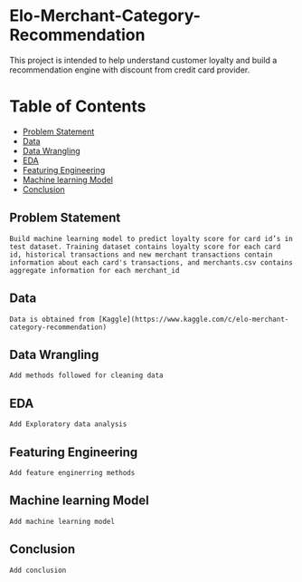 # Elo-Merchant-Category-Recommendation
 This project is intended to help understand customer loyalty and build a recommendation engine with discount from credit card provider.

Table of Contents
=================
  * [Problem Statement](##ProblemStatement)
  * [Data](##Data)
  * [Data Wrangling](##DataWrangling)
  * [EDA](##EDA)
  * [Featuring Engineering](##FeaturingEngineering)
  * [Machine learning Model](##MachinelearningModel)
  * [Conclusion](##conclusion)


## Problem Statement
    Build machine learning model to predict loyalty score for card id’s in test dataset. Training dataset contains loyalty score for each card id, historical transactions and new merchant transactions contain information about each card's transactions, and merchants.csv contains aggregate information for each merchant_id

## Data 
    Data is obtained from [Kaggle](https://www.kaggle.com/c/elo-merchant-category-recommendation)

## Data Wrangling
    Add methods followed for cleaning data

## EDA
    Add Exploratory data analysis

## Featuring Engineering
    Add feature enginerring methods

## Machine learning Model
    Add machine learning model

## Conclusion
    Add conclusion
